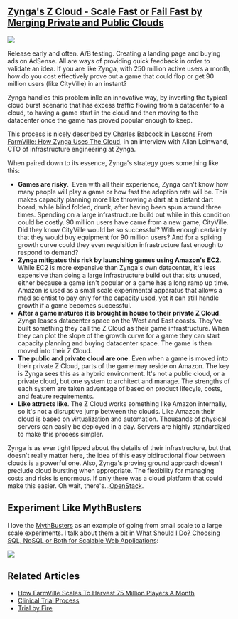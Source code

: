 ## [Zynga's Z Cloud - Scale Fast or Fail Fast by Merging Private and Public Clouds](/blog/2011/5/19/zyngas-z-cloud-scale-fast-or-fail-fast-by-merging-private-an.html)

    

    

![](http://farm5.static.flickr.com/4049/4335031559_fa690c1f81_m.jpg)

Release early and often. A/B testing. Creating a landing page and buying ads on AdSense. All are ways of providing quick feedback in order to validate an idea. If you are like Zynga, with 250 million active users a month, how do you cost effectively prove out a game that could flop or get 90 million users (like CityVille) in an instant?

Zynga handles this problem inlle an innovative way, by inverting the typical cloud burst scenario that has excess traffic flowing from a datacenter to a cloud, to having a game start in the cloud and then moving to the datacenter once the game has proved popular enough to keep.

This process is nicely described by Charles Babcock in [Lessons From FarmVille: How Zynga Uses The Cloud](http://www.informationweek.com/news/global-cio/interviews/229402805), in an interview with Allan Leinwand, CTO of infrastructure engineering at Zynga.

When paired down to its essence, Zynga's strategy goes something like this:

*   **Games are risky**.  Even with all their experience, Zynga can't know how many people will play a game or how fast the adoption rate will be. This makes capacity planning more like throwing a dart at a distant dart board, while blind folded, drunk, after having been spun around three times. Spending on a large infrastructure build out while in this condition could be costly. 90 million users have came from a new game, CityVille. Did they know CityVille would be so successful? With enough certainty that they would buy equipment for 90 million users? And for a spiking growth curve could they even requisition infrastructure fast enough to respond to demand?
*   **Zynga mitigates this risk by launching games using Amazon's** **EC2**. While EC2 is more expensive than Zynga's own datacenter, it's less expensive than doing a large infrastructure build out that sits unused, either because a game isn't popular or a game has a long ramp up time. Amazon is used as a small scale experimental apparatus that allows a mad scientist to pay only for the capacity used, yet it can still handle growth if a game becomes successful.
*   **After a game matures it is brought in house to their private Z Cloud**. Zynga leases datacenter space on the West and East coasts. They've built something they call the Z Cloud as their game infrastructure. When they can plot the slope of the growth curve for a game they can start capacity planning and buying datacenter space. The game is then moved into their Z Cloud.
*   **The public and private cloud are one**. Even when a game is moved into their private Z Cloud, parts of the game may reside on Amazon. The key is Zynga sees this as a hybrid environment. It's not a public cloud, or a private cloud, but one system to architect and manage. The strengths of each system are taken advantage of based on product lifecyle, costs, and feature requirements. 
*   **Like attracts like**. The Z Cloud works something like Amazon internally, so it's not a disruptive jump between the clouds. Like Amazon their cloud is based on virtualization and automation. Thousands of physical servers can easily be deployed in a day. Servers are highly standardized to make this process simpler. 

Zynga is as ever tight lipped about the details of their infrastructure, but that doesn't really matter here, the idea of this easy bidirectional flow between clouds is a powerful one. Also, Zynga's proving ground approach doesn't preclude cloud bursting when appropriate. The flexibility for managing costs and risks is enormous. If only there was a cloud platform that could make this easier. Oh wait, there's...[OpenStack](http://www.openstack.org/).

## Experiment Like MythBusters

I love the [MythBusters](http://dsc.discovery.com/tv/mythbusters/) as an example of going from small scale to a large scale experiments. I talk about them a bit in [What Should I Do? Choosing SQL, NoSQL or Both for Scalable Web Applications](http://www.slideshare.net/toddhoffious/what-should-ido-11):

![](http://farm4.static.flickr.com/3421/5734781020_d7b23e6b00.jpg)

## Related Articles

*   [How FarmVille Scales To Harvest 75 Million Players A Month](http://highscalability.com/blog/2010/2/8/how-farmville-scales-to-harvest-75-million-players-a-month.html)
*   [Clinical Trial Process](http://en.wikipedia.org/wiki/Clinical_trial)
*   [Trial by Fire](http://en.wikipedia.org/wiki/Trial_by_fire)

    